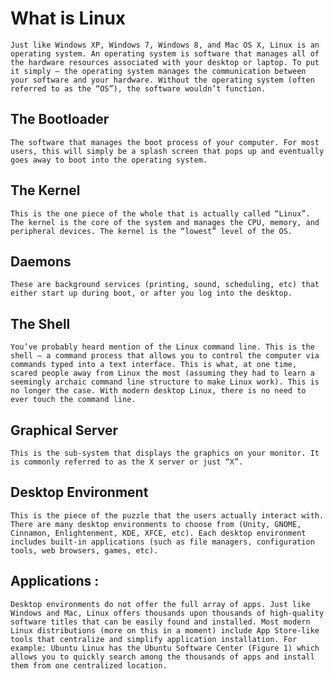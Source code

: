 # What is Linux

    Just like Windows XP, Windows 7, Windows 8, and Mac OS X, Linux is an operating system. An operating system is software that manages all of the hardware resources associated with your desktop or laptop. To put it simply – the operating system manages the communication between your software and your hardware. Without the operating system (often referred to as the “OS”), the software wouldn’t function.

## The Bootloader

    The software that manages the boot process of your computer. For most users, this will simply be a splash screen that pops up and eventually goes away to boot into the operating system.

## The Kernel

    This is the one piece of the whole that is actually called “Linux”. The kernel is the core of the system and manages the CPU, memory, and peripheral devices. The kernel is the “lowest” level of the OS.

## Daemons

    These are background services (printing, sound, scheduling, etc) that either start up during boot, or after you log into the desktop.

## The Shell

    You’ve probably heard mention of the Linux command line. This is the shell – a command process that allows you to control the computer via commands typed into a text interface. This is what, at one time, scared people away from Linux the most (assuming they had to learn a seemingly archaic command line structure to make Linux work). This is no longer the case. With modern desktop Linux, there is no need to ever touch the command line.

## Graphical Server

    This is the sub-system that displays the graphics on your monitor. It is commonly referred to as the X server or just “X”.

## Desktop Environment

    This is the piece of the puzzle that the users actually interact with. There are many desktop environments to choose from (Unity, GNOME, Cinnamon, Enlightenment, KDE, XFCE, etc). Each desktop environment includes built-in applications (such as file managers, configuration tools, web browsers, games, etc).

## Applications :

    Desktop environments do not offer the full array of apps. Just like Windows and Mac, Linux offers thousands upon thousands of high-quality software titles that can be easily found and installed. Most modern Linux distributions (more on this in a moment) include App Store-like tools that centralize and simplify application installation. For example: Ubuntu Linux has the Ubuntu Software Center (Figure 1) which allows you to quickly search among the thousands of apps and install them from one centralized location.
